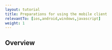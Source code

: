 ```yaml
---
layout: tutorial
title: Preparations for using the mobile client
relevantTo: [ios,android,windows,javascript]
weight: 1
---
```

## Overview